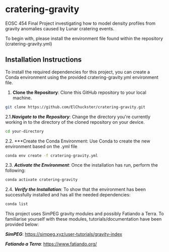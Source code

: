# cratering-gravity
EOSC 454 Final Project investigating how to model density profiles from gravity anomalies caused by Lunar cratering events.

To begin with, please install the environment file found within the repository (cratering-gravity.yml)

## Installation Instructions

To install the required dependencies for this project, you can create a Conda environment using the provided cratering-gravity.yml environment file.

1. **Clone the Repository**: Clone this GitHub repository to your local machine.

```bash
git clone https://github.com/ElChuckster/cratering-gravity.git
```

2.1.***Navigate to the Repository***: Change the directory you're currently working in to the directory of the cloned repository on your device.

```bash
cd your-directory
```

2.2. ***Create the Conda Environment: Use Conda to create the new environment based on the .yml file

```bash
conda env create -f cratering-gravity.yml
```

2.3. ***Activate the Environment***: Once the installation has run, perform the following:

```bash
conda activate cratering-gravity
```

2.4. ***Verify the Installation***: To show that the environment has been successfully installed and has all the needed dependencies:

```bash
conda list
```

This project uses SimPEG gravity modules and possibly Fatiando a Terra. To familiarise yourself with these modules, tutorials/documentation have been provided below:

***SimPEG***: https://simpeg.xyz/user-tutorials/gravity-index

***Fatiando a Terra***: https://www.fatiando.org/

